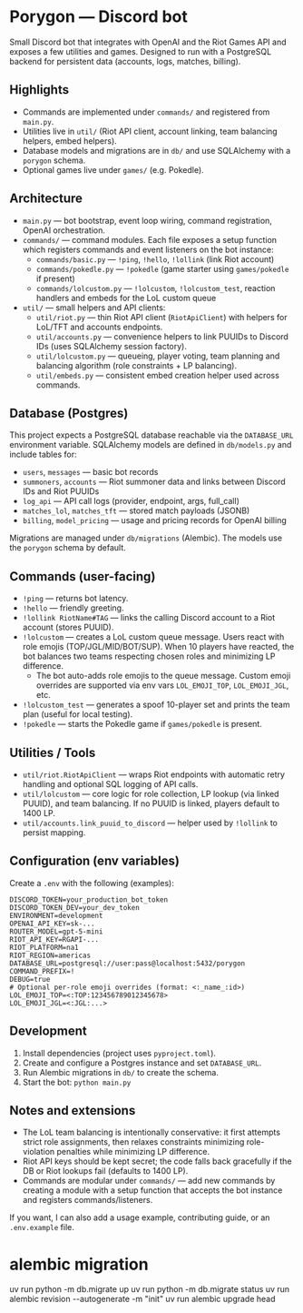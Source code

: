# Porygon — Discord bot

Small Discord bot that integrates with OpenAI and the Riot Games API and exposes a few utilities and games. Designed to run with a PostgreSQL backend for persistent data (accounts, logs, matches, billing).

## Highlights
- Commands are implemented under `commands/` and registered from `main.py`.
- Utilities live in `util/` (Riot API client, account linking, team balancing helpers, embed helpers).
- Database models and migrations are in `db/` and use SQLAlchemy with a `porygon` schema.
- Optional games live under `games/` (e.g. Pokedle).

## Architecture

- `main.py` — bot bootstrap, event loop wiring, command registration, OpenAI orchestration.
- `commands/` — command modules. Each file exposes a setup function which registers commands and event listeners on the bot instance:
  - `commands/basic.py` — `!ping`, `!hello`, `!lollink` (link Riot account)
  - `commands/pokedle.py` — `!pokedle` (game starter using `games/pokedle` if present)
  - `commands/lolcustom.py` — `!lolcustom`, `!lolcustom_test`, reaction handlers and embeds for the LoL custom queue
- `util/` — small helpers and API clients:
  - `util/riot.py` — thin Riot API client (`RiotApiClient`) with helpers for LoL/TFT and accounts endpoints.
  - `util/accounts.py` — convenience helpers to link PUUIDs to Discord IDs (uses SQLAlchemy session factory).
  - `util/lolcustom.py` — queueing, player voting, team planning and balancing algorithm (role constraints + LP balancing).
  - `util/embeds.py` — consistent embed creation helper used across commands.

## Database (Postgres)

This project expects a PostgreSQL database reachable via the `DATABASE_URL` environment variable. SQLAlchemy models are defined in `db/models.py` and include tables for:

- `users`, `messages` — basic bot records
- `summoners`, `accounts` — Riot summoner data and links between Discord IDs and Riot PUUIDs
- `log_api` — API call logs (provider, endpoint, args, full_call)
- `matches_lol`, `matches_tft` — stored match payloads (JSONB)
- `billing`, `model_pricing` — usage and pricing records for OpenAI billing

Migrations are managed under `db/migrations` (Alembic). The models use the `porygon` schema by default.

## Commands (user-facing)

- `!ping` — returns bot latency.
- `!hello` — friendly greeting.
- `!lollink RiotName#TAG` — links the calling Discord account to a Riot account (stores PUUID).
- `!lolcustom` — creates a LoL custom queue message. Users react with role emojis (TOP/JGL/MID/BOT/SUP). When 10 players have reacted, the bot balances two teams respecting chosen roles and minimizing LP difference.
  - The bot auto-adds role emojis to the queue message. Custom emoji overrides are supported via env vars `LOL_EMOJI_TOP`, `LOL_EMOJI_JGL`, etc.
- `!lolcustom_test` — generates a spoof 10-player set and prints the team plan (useful for local testing).
- `!pokedle` — starts the Pokedle game if `games/pokedle` is present.

## Utilities / Tools

- `util/riot.RiotApiClient` — wraps Riot endpoints with automatic retry handling and optional SQL logging of API calls.
- `util/lolcustom` — core logic for role collection, LP lookup (via linked PUUID), and team balancing. If no PUUID is linked, players default to 1400 LP.
- `util/accounts.link_puuid_to_discord` — helper used by `!lollink` to persist mapping.

## Configuration (env variables)

Create a `.env` with the following (examples):

```
DISCORD_TOKEN=your_production_bot_token
DISCORD_TOKEN_DEV=your_dev_token
ENVIRONMENT=development
OPENAI_API_KEY=sk-...
ROUTER_MODEL=gpt-5-mini
RIOT_API_KEY=RGAPI-...
RIOT_PLATFORM=na1
RIOT_REGION=americas
DATABASE_URL=postgresql://user:pass@localhost:5432/porygon
COMMAND_PREFIX=!
DEBUG=true
# Optional per-role emoji overrides (format: <:_name_:id>)
LOL_EMOJI_TOP=<:TOP:123456789012345678>
LOL_EMOJI_JGL=<:JGL:...>
```

## Development

1. Install dependencies (project uses `pyproject.toml`).
2. Create and configure a Postgres instance and set `DATABASE_URL`.
3. Run Alembic migrations in `db/` to create the schema.
4. Start the bot: `python main.py`

## Notes and extensions

- The LoL team balancing is intentionally conservative: it first attempts strict role assignments, then relaxes constraints minimizing role-violation penalties while minimizing LP difference.
- Riot API keys should be kept secret; the code falls back gracefully if the DB or Riot lookups fail (defaults to 1400 LP).
- Commands are modular under `commands/` — add new commands by creating a module with a setup function that accepts the bot instance and registers commands/listeners.

If you want, I can also add a usage example, contributing guide, or an `.env.example` file.

# alembic migration
uv run python -m db.migrate up
uv run python -m db.migrate status
uv run alembic revision --autogenerate -m "init"
uv run alembic upgrade head